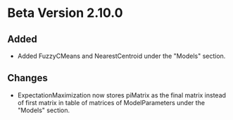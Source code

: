 # Beta Version 2.10.0

## Added

* Added FuzzyCMeans and NearestCentroid under the "Models" section.

## Changes

* ExpectationMaximization now stores piMatrix as the final matrix instead of first matrix in table of matrices of ModelParameters under the "Models" section.
